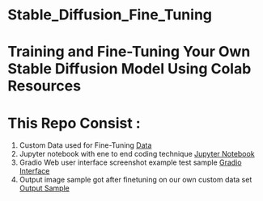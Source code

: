 # Stable_Diffusion_Fine_Tuning

# Training and Fine-Tuning Your Own Stable Diffusion Model Using Colab Resources

# This Repo Consist :

1. Custom Data used for Fine-Tuning [Data](https://github.com/SanjayHovale/Stable_Diffusion_Fine_Tuning/blob/main/Data_SD.zip)
2. Jupyter notebook with ene to end coding technique [Jupyter Notebook](https://github.com/SanjayHovale/Stable_Diffusion_Fine_Tuning/blob/main/SD_Fast_DreamBooth_finetune.ipynb)
3. Gradio Web user interface screenshot example test sample [Gradio Interface](https://github.com/SanjayHovale/Stable_Diffusion_Fine_Tuning/blob/main/Screenshot%20(332).png)
4. Output image sample got after finetuning on our own custom data set [Output Sample](https://github.com/SanjayHovale/Stable_Diffusion_Fine_Tuning/blob/main/sd_sanjay_test.png)
